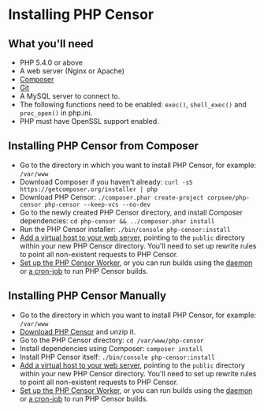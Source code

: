 Installing PHP Censor
=====================

What you'll need
----------------

* PHP 5.4.0 or above
* A web server (Nginx or Apache)
* [Composer](https://getcomposer.org/download/)
* [Git](http://git-scm.com/downloads)
* A MySQL server to connect to.
* The following functions need to be enabled: `exec()`, `shell_exec()` and `proc_open()` in php.ini.
* PHP must have OpenSSL support enabled.

Installing PHP Censor from Composer
-----------------------------------

* Go to the directory in which you want to install PHP Censor, for example: `/var/www`
* Download Composer if you haven't already: `curl -sS https://getcomposer.org/installer | php`
* Download PHP Censor: `./composer.phar create-project corpsee/php-censor php-censor --keep-vcs --no-dev`
* Go to the newly created PHP Censor directory, and install Composer dependencies: `cd php-censor && ../composer.phar install`
* Run the PHP Censor installer: `./bin/console php-censor:install`
* [Add a virtual host to your web server](virtual_host.md), pointing to the `public` directory within your new PHP Censor directory. You'll need to set up rewrite rules to point all non-existent requests to PHP Censor.
* [Set up the PHP Censor Worker](workers/worker.md), or you can run builds using the [daemon](workers/daemon.md) or [a cron-job](workers/cron.md) to run PHP Censor builds.

Installing PHP Censor Manually
------------------------------

* Go to the directory in which you want to install PHP Censor, for example: `/var/www`
* [Download PHP Censor](https://github.com/corpsee/php-censor/releases/latest) and unzip it.
* Go to the PHP Censor directory: `cd /var/www/php-censor`
* Install dependencies using Composer: `composer install`
* Install PHP Censor itself: `./bin/console php-censor:install`
* [Add a virtual host to your web server](virtual_host.md), pointing to the `public` directory within your new PHP Censor directory. You'll need to set up rewrite rules to point all non-existent requests to PHP Censor.
* [Set up the PHP Censor Worker](workers/worker.md), or you can run builds using the [daemon](workers/daemon.md) or [a cron-job](workers/cron.md) to run PHP Censor builds.
